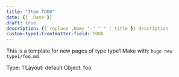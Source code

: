 ```yaml
---
title: "Item TODO"
date: {{ .Date }}
draft: true
description: {{ replace .Name "-" " " | title }} description
custom-type1-frontmatter-field: TOOD
---
```


This is a template for new pages of type type1
Make with: `hugo new type1/foo.md`

Type: 1
Layout: default
Object: foo

